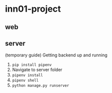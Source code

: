 # inn01-project

## web

## server

(temporary guide)
Getting backend up and running
1. `pip install pipenv`
2. Navigate to server folder
3. `pipenv install`
4. `pipenv shell`
5. `python manage.py runserver`
